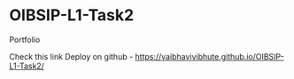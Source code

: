 # OIBSIP-L1-Task2
Portfolio

Check this link Deploy on github - https://vaibhavivibhute.github.io/OIBSIP-L1-Task2/ 
